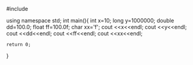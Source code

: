 #include<iostream>

using namespace std;
int main(){
    int x=10;
    long y=1000000;
    double dd=100.0;
    float ff=100.0f;
    char xx='f';
    cout <<x<<endl;
    cout <<y<<endl;
    cout <<dd<<endl;
    cout <<ff<<endl;
    cout <<xx<<endl;
    
    return 0;
}
